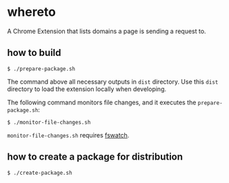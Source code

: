 # whereto

A Chrome Extension that lists domains a page is sending a request to.


## how to build

```
$ ./prepare-package.sh
```

The command above all necessary outputs in `dist` directory. Use this `dist` directory to load the extension locally when developing.

The following command monitors file changes, and it executes the `prepare-package.sh`:

```
$ ./monitor-file-changes.sh
```

`monitor-file-changes.sh` requires [fswatch](https://github.com/emcrisostomo/fswatch).


## how to create a package for distribution

```
$ ./create-package.sh
```
